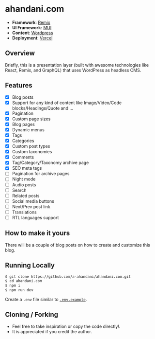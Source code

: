 # ahandani.com

- **Framework**: [Remix](https://remix.run/)
- **UI Framework**: [MUI](https://mui.com/)
- **Content**: [Wordpress](https://wordpress.org/)
- **Deployment**: [Vercel](https://vercel.com)

## Overview

Briefly, this is a presentation layer (built with awesome technologies like React, Remix, and GraphQL) that uses WordPress as headless CMS.

## Features

- [x] Blog posts
- [x] Support for any kind of content like Image/Video/Code blocks/Headings/Quote and ...
- [x] Pagination
- [x] Custom page sizes
- [x] Blog pages
- [x] Dynamic menus
- [x] Tags
- [x] Categories
- [x] Custom post types
- [x] Custom taxonomies
- [x] Comments
- [x] Tag/Category/Taxonomy archive page
- [x] SEO meta tags
- [ ] Pagination for archive pages
- [ ] Night mode
- [ ] Audio posts
- [ ] Search
- [ ] Related posts
- [ ] Social media buttons
- [ ] Next/Prev post link
- [ ] Translations
- [ ] RTL languages support

## How to make it yours

There will be a couple of blog posts on how to create and customize this blog.

## Running Locally

```bash
$ git clone https://github.com/a-ahandani/ahandani.com.git
$ cd ahandani.com
$ npm i
$ npm run dev
```

Create a `.env` file similar to [`.env.example`](https://github.com/leerob/leerob.io/blob/main/.env.example).

## Cloning / Forking

- Feel free to take inspiration or copy the code directly!.
- It is appreciated if you credit the author.
